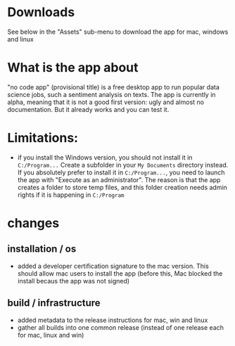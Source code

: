 # Downloads
See below in the "Assets" sub-menu to download the app for mac, windows and linux

# What is the app about
"no code app" (provisional title) is a free desktop app to run popular data science jobs, such a sentiment analysis on texts. The app is currently in alpha, meaning that it is not a good first version: ugly and almost no documentation. But it already works and you can test it.

# Limitations:
- if you install the Windows version, you should not install it in `C:/Program...` Create a subfolder in your `My Documents` directory instead. If you absolutely prefer to install it in `C:/Program...`, you need to launch the app with "Execute as an administrator". The reason is that the app creates a folder to store temp files, and this folder creation needs admin rights if it is happening in `C:/Program`

# changes

## installation / os
- added a developer certification signature to the mac version. This should allow mac users to install the app (before this, Mac blocked the install becaus the app was not signed)

## build / infrastructure
- added metadata to the release instructions for mac, win and linux
- gather all builds into one common release (instead of one release each for mac, linux and win)
